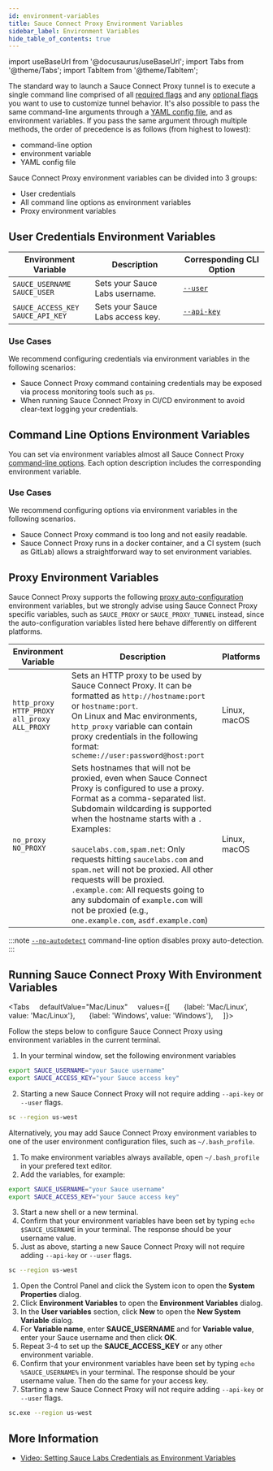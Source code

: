 ```yaml
---
id: environment-variables
title: Sauce Connect Proxy Environment Variables
sidebar_label: Environment Variables
hide_table_of_contents: true
---
```


import useBaseUrl from '@docusaurus/useBaseUrl';
import Tabs from '@theme/Tabs';
import TabItem from '@theme/TabItem';

The standard way to launch a Sauce Connect Proxy tunnel is to execute a single command line comprised of all [required flags](/dev/cli/sauce-connect-proxy/#main) and any [optional flags](/dev/cli/sauce-connect-proxy/) you want to use to customize tunnel behavior.
It's also possible to pass the same command-line arguments through a [YAML config file](/secure-connections/sauce-connect/setup-configuration/yaml-config/), and as environment variables.
If you pass the same argument through multiple methods, the order of precedence is as follows (from highest to lowest):

- command-line option
- environment variable
- YAML config file

Sauce Connect Proxy environment variables can be divided into 3 groups:

- User credentials
- All command line options as environment variables
- Proxy environment variables

## User Credentials Environment Variables

| Environment Variable                   | Description                      | Corresponding CLI Option                               |
| -------------------------------------- | -------------------------------- | ------------------------------------------------------ |
| `SAUCE_USERNAME`<br/>`SAUCE_USER`      | Sets your Sauce Labs username.   | [`--user`](/dev/cli/sauce-connect-proxy/#--user)       |
| `SAUCE_ACCESS_KEY`<br/>`SAUCE_API_KEY` | Sets your Sauce Labs access key. | [`--api-key`](/dev/cli/sauce-connect-proxy/#--api-key) |

### Use Cases

We recommend configuring credentials via environment variables in the following scenarios:

- Sauce Connect Proxy command containing credentials may be exposed via process monitoring tools such as `ps`.
- When running Sauce Connect Proxy in CI/CD environment to avoid clear-text logging your credentials.

## Command Line Options Environment Variables

You can set via environment variables almost all Sauce Connect Proxy [command-line options](/dev/cli/sauce-connect-proxy).
Each option description includes the corresponding environment variable.

### Use Cases

We recommend configuring options via environment variables in the following scenarios.

- Sauce Connect Proxy command is too long and not easily readable.
- Sauce Connect Proxy runs in a docker container, and a CI system (such as GitLab) allows a straightforward way to set environment variables.

## Proxy Environment Variables

Sauce Connect Proxy supports the following [proxy auto-configuration](/secure-connections/sauce-connect/setup-configuration/additional-proxies/#proxy-auto-configuration-automatic) environment variables, but we strongly advise using Sauce Connect Proxy specific variables, such as `SAUCE_PROXY` or `SAUCE_PROXY_TUNNEL` instead, since the auto-configuration variables listed here behave differently on different platforms.

| Environment Variable                                          | Description                                                                                                                                                                                                                                                                                                                                                                                                                                                                                                         | Platforms    |
| ------------------------------------------------------------- | ------------------------------------------------------------------------------------------------------------------------------------------------------------------------------------------------------------------------------------------------------------------------------------------------------------------------------------------------------------------------------------------------------------------------------------------------------------------------------------------------------------------- | ------------ |
| `http_proxy`<br/>`HTTP_PROXY`<br/>`all_proxy`<br/>`ALL_PROXY` | Sets an HTTP proxy to be used by Sauce Connect Proxy. It can be formatted as `http://hostname:port` or `hostname:port`.<br/>On Linux and Mac environments, `http_proxy` variable can contain proxy credentials in the following format: `scheme://user:password@host:port`                                                                                                                                                                                                                                          | Linux, macOS |
| `no_proxy`<br/>`NO_PROXY`                                     | Sets hostnames that will not be proxied, even when Sauce Connect Proxy is configured to use a proxy. Format as a comma-separated list. Subdomain wildcarding is supported when the hostname starts with a `.` Examples:<br/><br/>`saucelabs.com,spam.net`: Only requests hitting `saucelabs.com` and `spam.net` will not be proxied. All other requests will be proxied.<br/>`.example.com`: All requests going to any subdomain of `example.com` will not be proxied (e.g., `one.example.com`, `asdf.example.com`) | Linux, macOS |

:::note
[`--no-autodetect`](/dev/cli/sauce-connect-proxy/#--no-autodetect) command-line option disables proxy auto-detection.
:::

## Running Sauce Connect Proxy With Environment Variables

<Tabs
    defaultValue="Mac/Linux"
    values={[
      {label: 'Mac/Linux', value: 'Mac/Linux'},
      {label: 'Windows', value: 'Windows'},
    ]}>

<TabItem value="Mac/Linux">

Follow the steps below to configure Sauce Connect Proxy using environment variables in the current terminal.

1. In your terminal window, set the following environment variables

```bash
export SAUCE_USERNAME="your Sauce username"
export SAUCE_ACCESS_KEY="your Sauce access key"
```

2. Starting a new Sauce Connect Proxy will not require adding `--api-key` or `--user` flags.

```bash
sc --region us-west
```

Alternatively, you may add Sauce Connect Proxy environment variables to one of the user environment configuration files, such as `~/.bash_profile`.

1. To make environment variables always available, open `~/.bash_profile` in your prefered text editor.
2. Add the variables, for example:

```bash
export SAUCE_USERNAME="your Sauce username"
export SAUCE_ACCESS_KEY="your Sauce access key"
```

3. Start a new shell or a new terminal.
4. Confirm that your environment variables have been set by typing `echo $SAUCE_USERNAME` in your terminal. The response should be your username value.
5. Just as above, starting a new Sauce Connect Proxy will not require adding `--api-key` or `--user` flags.

```bash
sc --region us-west
```

</TabItem>
<TabItem value="Windows">

1. Open the Control Panel and click the System icon to open the **System Properties** dialog.
2. Click **Environment Variables** to open the **Environment Variables** dialog.
3. In the **User variables** section, click **New** to open the **New System Variable** dialog.
4. For **Variable name**, enter **SAUCE_USERNAME** and for **Variable value**, enter your Sauce username and then click **OK**.
5. Repeat 3-4 to set up the **SAUCE_ACCESS_KEY** or any other environment variable.
6. Confirm that your environment variables have been set by typing `echo %SAUCE_USERNAME%` in your terminal. The response should be your username value. Then do the same for your access key.
7. Starting a new Sauce Connect Proxy will not require adding `--api-key` or `--user` flags.

```bash
sc.exe --region us-west
```

</TabItem>
</Tabs>

## More Information

- [Video: Setting Sauce Labs Credentials as Environment Variables](https://www.youtube.com/watch?v=3K1Eu0eTha8)
